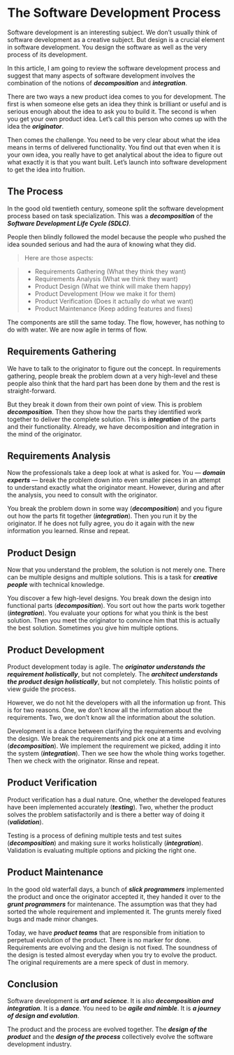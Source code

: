 # The Software Development Process

Software development is an interesting subject.  We don’t usually think of software development as a creative subject. But design is a crucial element in software development.  You design the software as well as the very process of its development.

In this article, I am going to review the software development process and suggest that many aspects of software development involves the combination of the notions of ***decomposition*** and ***integration***.

There are two ways a new product idea comes to you for development.  The first is when someone else gets an idea they think is brilliant or useful and is serious enough about the idea to ask you to build it.  The second is when you get your own product idea.  Let’s call this person who comes up with the idea the ***originator***.

Then comes the challenge.  You need to be very clear about what the idea means in terms of delivered functionality.  You find out that even when it is your own idea, you really have to get analytical about the idea to figure out what exactly it is that you want built.  Let’s launch into software development to get the idea into fruition.

## The Process

In the good old twentieth century, someone split the software development process based on task specialization.  This was a ***decomposition*** of the ***Software Development Life Cycle (SDLC)***.

People then blindly followed the model because the people who pushed the idea sounded serious and had the aura of knowing what they did.

> Here are those aspects:

> * Requirements Gathering (What they think they want)
> * Requirements Analysis (What we think they want)
> * Product Design (What we think will make them happy)
> * Product Development (How we make it for them)
> * Product Verification (Does it actually do what we want)
> * Product Maintenance (Keep adding features and fixes)

The components are still the same today.  The flow, however, has nothing to do with water.  We are now agile in terms of flow.

## Requirements Gathering

We have to talk to the originator to figure out the concept.  In requirements gathering, people break the problem down at a very high-level and these people also think that the hard part has been done by them and the rest is straight-forward.

But they break it down from their own point of view.  This is problem ***decomposition***.  Then they show how the parts they identified work together to deliver the complete solution.  This is ***integration*** of the parts and their functionality.  Already, we have decomposition and integration in the mind of the originator.

## Requirements Analysis

Now the professionals take a deep look at what is asked for.  You — ***domain experts*** — break the problem down into even smaller pieces in an attempt to understand exactly what the originator meant. However, during and after the analysis, you need to consult with the originator.

You break the problem down in some way (***decomposition***) and you figure out how the parts fit together (***integration***).  Then you run it by the originator.  If he does not fully agree, you do it again with the new information you learned. Rinse and repeat.

## Product Design

Now that you understand the problem, the solution is not merely one.  There can be multiple designs and multiple solutions.  This is a task for ***creative people*** with technical knowledge.

You discover a few high-level designs.  You break down the design into functional parts (***decomposition***).  You sort out how the parts work together (***integration***).  You evaluate your options for what you think is the best solution.  Then you meet the originator to convince him that this is actually the best solution.  Sometimes you give him multiple options.

## Product Development

Product development today is agile.  The ***originator understands the requirement holistically***, but not completely.  The ***architect understands the product design holistically***, but not completely.  This holistic points of view guide the process.

However, we do not hit the developers with all the information up front.  This is for two reasons.  One, we don’t know all the information about the requirements.  Two, we don’t know all the information about the solution.

Development is a dance between clarifying the requirements and  evolving the design.  We break the requirements and pick one at a time (***decomposition***).  We implement the requirement we picked, adding it into the system (***integration***).  Then we see how the whole thing works together.  Then we check with the originator.  Rinse and repeat.

## Product Verification

Product verification has a dual nature.  One, whether the developed features have been implemented accurately (***testing***).  Two, whether the product solves the problem satisfactorily and is there a better way of doing it (***validation***).

Testing is a process of defining multiple tests and test suites (***decomposition***) and making sure it works holistically (***integration***).  Validation is evaluating multiple options and picking the right one.

## Product Maintenance

In the good old waterfall days, a bunch of ***slick programmers*** implemented the product and once the originator accepted it, they handed it over to the ***grunt programmers*** for maintenance.  The assumption was that they had sorted the whole requirement and implemented it.  The grunts merely fixed bugs and made minor changes.

Today, we have ***product teams*** that are responsible from initiation to perpetual evolution of the product.  There is no marker for done.  Requirements are evolving and the design is not fixed.  The soundness of the design is tested almost everyday when you try to evolve the product.  The original requirements are a mere speck of dust in memory.

## Conclusion

Software development is ***art and science***.  It is also ***decomposition and integration***.  It is a ***dance***.  You need to be ***agile and nimble***.  It is ***a journey of design and evolution***.

The product and the process are evolved together.  The ***design of the product*** and the ***design of the process*** collectively evolve the software development industry. 
